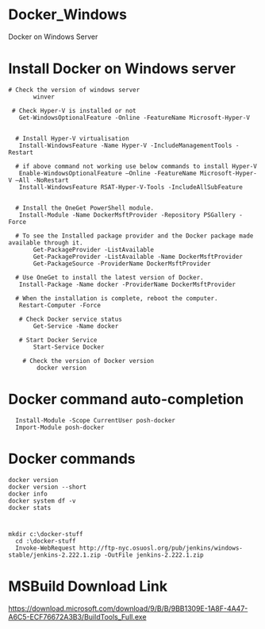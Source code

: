 # Docker_Windows
Docker on Windows Server

# Install Docker on Windows server

	# Check the version of windows server
      	   winver

     # Check Hyper-V is installed or not
	   Get-WindowsOptionalFeature -Online -FeatureName Microsoft-Hyper-V


      # Install Hyper-V virtualisation
	   Install-WindowsFeature -Name Hyper-V -IncludeManagementTools -Restart

      # if above command not working use below commands to install Hyper-V
	   Enable-WindowsOptionalFeature –Online -FeatureName Microsoft-Hyper-V –All -NoRestart         
	   Install-WindowsFeature RSAT-Hyper-V-Tools -IncludeAllSubFeature


      # Install the OneGet PowerShell module.
	   Install-Module -Name DockerMsftProvider -Repository PSGallery -Force

      # To see the Installed package provider and the Docker package made available through it.
           Get-PackageProvider -ListAvailable
           Get-PackageProvider -ListAvailable -Name DockerMsftProvider
           Get-PackageSource -ProviderName DockerMsftProvider

      # Use OneGet to install the latest version of Docker.
	   Install-Package -Name docker -ProviderName DockerMsftProvider

      # When the installation is complete, reboot the computer.
	   Restart-Computer -Force

       # Check Docker service status
           Get-Service -Name docker

       # Start Docker Service
           Start-Service Docker

        # Check the version of Docker version
            docker version 

         
# Docker command auto-completion
      Install-Module -Scope CurrentUser posh-docker
      Import-Module posh-docker

# Docker commands
	docker version
	docker version --short
	docker info
	docker system df -v
	docker stats

# 
	mkdir c:\docker-stuff
      cd :\docker-stuff
      Invoke-WebRequest http://ftp-nyc.osuosl.org/pub/jenkins/windows-stable/jenkins-2.222.1.zip -OutFile jenkins-2.222.1.zip

# MSBuild Download Link 
https://download.microsoft.com/download/9/B/B/9BB1309E-1A8F-4A47-A6C5-ECF76672A3B3/BuildTools_Full.exe
